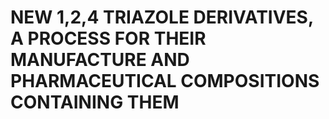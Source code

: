 # NEW 1,2,4 TRIAZOLE DERIVATIVES, A PROCESS FOR THEIR MANUFACTURE AND PHARMACEUTICAL COMPOSITIONS CONTAINING THEM